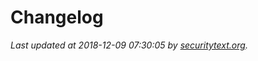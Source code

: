 # Changelog

_Last updated at 2018-12-09 07:30:05 by [securitytext.org](https://securitytext.org)._
